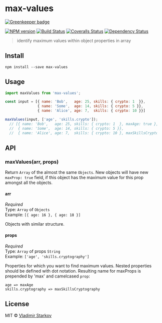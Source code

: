 # max-values

[![Greenkeeper badge](https://badges.greenkeeper.io/iamstarkov/max-values.svg)](https://greenkeeper.io/)

[![NPM version][npm-image]][npm-url]
[![Build Status][travis-image]][travis-url]
[![Coveralls Status][coveralls-image]][coveralls-url]
[![Dependency Status][depstat-image]][depstat-url]

> identify maximum values within object properties in array

## Install

    npm install --save max-values

## Usage

```js
import maxValues from 'max-values';

const input = [{ name: 'Bob',   age: 25, skills: { crypto: 1  }},
               { name: 'Some',  age: 14, skills: { crypto: 5 }},
               { name: 'Alice', age: 7,  skills: { crypto: 10 }}]

maxValues(input, ['age', 'skills.crypto']);
  // [{ name: 'Bob',   age: 25, skills: { crypto: 1  }, maxAge: true },
  //  { name: 'Some',  age: 14, skills: { crypto: 5 }},
  //  { name: 'Alice', age: 7,  skills: { crypto: 10 }, maxSkillsCrypto: true }]
```

## API

### maxValues(arr, props)

Return `Array` of the almost the same `Objects`. New objects will have new `maxProp: true` field, if this object has the maximum value for this prop amongst all the objects.

#### arr

*Required*  
Type: `Array` of `Objects`  
Example: `[{ age: 16 }, { age: 18 }]`

Objects with similar structure.

#### props

*Required*  
Type: `Array` of props `String`  
Example: `['age', 'skills.cryptography']`

Properties for which you want to find maximum values. Nested properties should be defined with dot notation. Resulting name for maxProps is prepended by 'max' and camelcased `prop`:

```
age => maxAge
skills.cryptography => maxSkillsCryptography
```

## License

MIT © [Vladimir Starkov](https://iamstarkov.com)

[npm-url]: https://npmjs.org/package/max-values
[npm-image]: https://img.shields.io/npm/v/max-values.svg?style=flat-square

[travis-url]: https://travis-ci.org/iamstarkov/max-values
[travis-image]: https://img.shields.io/travis/iamstarkov/max-values.svg?style=flat-square

[coveralls-url]: https://coveralls.io/r/iamstarkov/max-values
[coveralls-image]: https://img.shields.io/coveralls/iamstarkov/max-values.svg?style=flat-square

[depstat-url]: https://david-dm.org/iamstarkov/max-values
[depstat-image]: https://david-dm.org/iamstarkov/max-values.svg?style=flat-square
